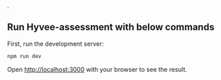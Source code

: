 .

## Run Hyvee-assessment with below commands

First, run the development server:

```bash
npm run dev

```

Open [http://localhost:3000](http://localhost:3000) with your browser to see the result.

